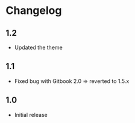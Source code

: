 # Changelog

## 1.2

* Updated the theme

## 1.1

* Fixed bug with Gitbook 2.0 => reverted to 1.5.x

## 1.0

* Initial release
